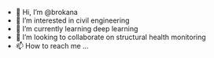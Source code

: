 - 👋 Hi, I’m @brokana
- 👀 I’m interested in civil engineering  
- 🌱 I’m currently learning deep learning
- 💞️ I’m looking to collaborate on structural health monitoring
- 📫 How to reach me ...

<!---
brokana/brokana is a ✨ special ✨ repository because its `README.md` (this file) appears on your GitHub profile.
You can click the Preview link to take a look at your changes.
--->
